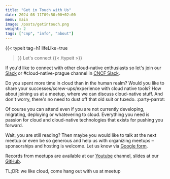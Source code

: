 ```yaml
---
title: "Get in Touch with Us"
date: 2024-08-11T09:50:00+02:00
menu: main
image: /posts/getintouch.png
weight: 2
tags: ["cnp", "info", "about"]
---
```


{{< typeit 
  tag=h1
  lifeLike=true
>}}
Let's connect
{{< /typeit >}}

If you'd like to connect with other cloud-native enthusiasts so let's join our <a href="https://slack.cloudnativeprague.cz/">Slack</a> or #cloud-native-prague channel in <a href="https://cloud-native.slack.com/">CNCF Slack</a>.

Do you spent more time in cloud than in the human realm? Would you like to share your successes/screw-ups/experience with cloud native tools? How about joining us at a meetup, where we can discuss cloud-native stuff. And don't worry, there's no need to dust off that old suit or tuxedo. :party-parrot:

Of course you can attend even if you are not currently developing, migrating, deploying or whatevering to cloud. Everything you need is passion for cloud and cloud-native technologies that exists for pushing you forward.

Wait, you are still reading? Then maybe you would like to talk at the next meetup or even be so generous and help us with organizing meetups – sponsorships and hosting is welcome. Let us know via <a href="https://involvement.cloudnativeprague.cz/">Google form</a>.

Records from meetups are available at our <a href="https://records.cloudnativeprague.cz/">Youtube</a> channel, slides at our <a href="https://slides.cloudnativeprague.cz/">GitHub</a>.

TL;DR: we like cloud, come hang out with us at meetup